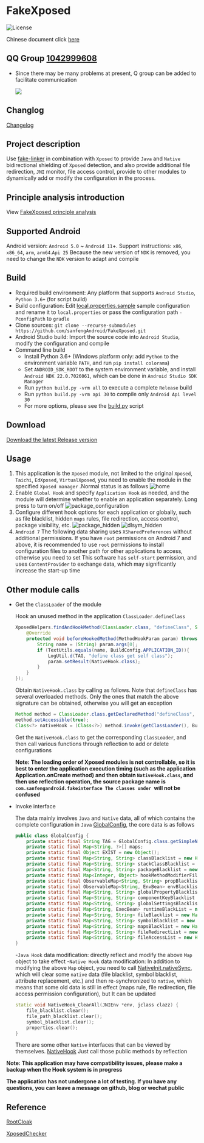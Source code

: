 # FakeXposed
![License](https://img.shields.io/badge/License-Apache2-blue)

Chinese document click [here](README_CN.md)

## QQ Group [1042999608](https://jq.qq.com/?_wv=1027&k=T2uqtjjE)
- Since there may be many problems at present, Q group can be added to facilitate communication

    ![](https://cdn.jsdelivr.net/gh/sanfengAndroid/sanfengAndroid.github.io@main/images/qq_group.jpg)

## Changlog
[Changelog](docs/en/app_changes.md)

## Project description
Use [fake-linker](https://github.com/sanfengAndroid/fake-linker) in combination with `Xposed` to provide `Java` and `Native` bidirectional shielding of `Xposed` detection, and also provide additional file redirection, `JNI` monitor, file access control, provide to other modules to dynamically add or modify the configuration in the process. 

## Principle analysis introduction
View [FakeXposed principle analysis](https://sanfengandroid.github.io/2021/02/20/fakexposed-principle-analyze/) 

## Supported Android
Android version: `Android 5.0` ~ `Android 11`+. Support instructions: `x86`, `x86_64`, `arm`, `arm64`.`Api 25` Because the new version of `NDK` is removed, you need to change the `NDK` version to adapt and compile 

## Build
- Required build environment: Any platform that supports `Android Studio`, `Python 3.6+` (for script build) 
- Build configuration: Edit [local.properties.sample](local.properties.sample) sample configuration and rename it to `local.properties` or pass the configuration path `-PconfigPath` to `gradle` 
- Clone sources: `git clone --recurse-submodules https://github.com/sanfengAndroid/FakeXposed.git`
- Android Studio build: Import the source code into `Android Studio`, modify the configuration and compile
- Command line build
  - Install Python 3.6+ (Windows platform only: add `Python` to the environment variable `PATH`, and run `pip install colorama`) 
  - Set `ANDROID_SDK_ROOT` to the system environment variable, and install `Android NDK 22.0.7026061`, which can be done in `Android Studio SDK Manager`
  - Run `python build.py -vrm all` to execute a complete `Release` build 
  - Run `python build.py -vrm api 30` to compile only `Android Api level 30`
  - For more options, please see the [build.py](build.py) script 

## Download
[Download the latest Release version](https://github.com/sanfengAndroid/FakeXposed/releases/latest)

## Usage
1. This application is the `Xposed` module, not limited to the original `Xposed`, `Taichi`, `EdXposed`, `VirtualXposed`, you need to enable the module in the specified `Xposed manager` .Normal status is as follows ![home](capture/en/home.png)
2. Enable `Global Hook` and specify `Application Hook` as needed, and the module will determine whether to enable an application separately. Long press to turn on/off ![package_configuration](capture/en/package_configuration.png)
3. Configure different hook options for each application or globally, such as file blacklist, hidden `maps` rules, file redirection, access control, package visibility, etc. ![package_hidden](capture/en/package_hidden.png) ![dlsym_hidden](capture/en/dlsym_hidden.png)
4. `Android 7` The following data sharing uses `XSharedPreferences` without additional permissions. If you have `root` permissions on Android 7 and above, it is recommended to use `root` permissions to install configuration files to another path for other applications to access, otherwise you need to set This software has `self-start` permission, and uses `ContentProvider` to exchange data, which may significantly increase the start-up time 

## Other module calls
- Get the `ClassLoader` of the module

    Hook an unused method in the application `ClassLoader.defineClass`
    ```Java
    XposedHelpers.findAndHookMethod(ClassLoader.class, "defineClass", String.class, byte[].class, int.class, int.class, new XC_MethodHook() {
        @Override
        protected void beforeHookedMethod(MethodHookParam param) throws Throwable {
            String name = (String) param.args[0];
            if (TextUtils.equals(name, BuildConfig.APPLICATION_ID)){
                LogUtil.d(TAG, "define class get self class");
                param.setResult(NativeHook.class);
            }
        }
    });
    ```
    Obtain `NativeHook.class` by calling as follows. Note that `defineClass` has several overloaded methods. Only the ones that match the above signature can be obtained, otherwise you will get an exception
    ```Java
    Method method = ClassLoader.class.getDeclaredMethod("defineClass", String.class, byte[].class, int.class, int.class);
    method.setAccessible(true);
    Class<?> nativeHook = (Class<?>) method.invoke(getClassLoader(), BuildConfig.APPLICATION_ID, null, 0, 0);
    ```
    Get the `NativeHook.class` to get the corresponding `ClassLoader`, and then call various functions through reflection to add or delete configurations

    **Note: The loading order of Xposed modules is not controllable, so it is best to enter the application execution timing (such as the application Application.onCreate method) and then obtain `NativeHook.class`, and then use reflection operation, the source package name is `com.sanfengandroid.fakeinterface The classes under `will not be confused**
- Invoke interface

    The data mainly involves `Java` and `Native` data, all of which contains the complete configuration in `Java` [GlobalConfig](app/src/main/java/com/sanfengandroid/fakeinterface/GlobalConfig.java), the core data is as follows
    ```Java
    public class GlobalConfig {
        private static final String TAG = GlobalConfig.class.getSimpleName();
        private static final Map<String, ?>[] maps;
        private static final Object EXIST = new Object();
        private static final Map<String, String> classBlacklist = new HashMap<>();
        private static final Map<String, String> stackClassBlacklist = new HashMap<>();
        private static final Map<String, String> packageBlacklist = new HashMap<>();
        private static final Map<Integer, Object> hookMethodModifierFilter = new HashMap<>();
        private static final ObservableMap<String, String> propBlacklist = new ObservableMap<>();
        private static final ObservableMap<String, EnvBean> envBlacklist = new ObservableMap<>();
        private static final Map<String, String> globalPropertyBlacklist = new HashMap<>();
        private static final Map<String, String> componentKeyBlacklist = new HashMap<>();
        private static final Map<String, String> globalSettingsBlacklist = new HashMap<>();
        private static final Map<String, ExecBean> runtimeBlackList = new HashMap<>();
        private static final Map<String, String> fileBlacklist = new HashMap<>();
        private static final Map<String, String> symbolBlacklist = new HashMap<>();
        private static final Map<String, String> mapsBlacklist = new HashMap<>();
        private static final Map<String, String> fileRedirectList = new HashMap<>();
        private static final Map<String, String> fileAccessList = new HashMap<>();
    }
    ```
    -`Java Hook` data modification: directly reflect and modify the above `Map` object to take effect
    -`Native Hook` data modification: In addition to modifying the above `Map` object, you need to call [NativeInit.nativeSync](app/src/main/java/com/sanfengandroid/fakeinterface/NativeInit.java#nativeSync), which will clear some `native` data (file blacklist, symbol blacklist, attribute replacement, etc.) and then re-synchronized to `native`, which means that some old data is still in effect (maps rule, file redirection, file access permission configuration), but It can be updated
    ```cpp
    static void NativeHook_ClearAll(JNIEnv *env, jclass clazz) {
        file_blacklist.clear();
        file_path_blacklist.clear();
        symbol_blacklist.clear();
        properties.clear();
    }
    ```
    There are some other `Native` interfaces that can be viewed by themselves. [NativeHook](app/src/main/java/com/sanfengandroid/fakeinterface/NativeHook.java) Just call those public methods by reflection

**Note: This application may have compatibility issues, please make a backup when the Hook system is in progress**

**The application has not undergone a lot of testing. If you have any questions, you can leave a message on github, blog or wechat public**
## Reference
[RootCloak](https://github.com/devadvance/rootcloak)

[XposedChecker](https://github.com/w568w/XposedChecker)